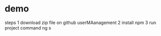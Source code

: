 # demo
steps
1 download zip file on github userMAanagement
2 install npm
3 run project command ng s



